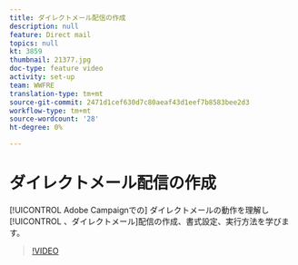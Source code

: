 ```yaml
---
title: ダイレクトメール配信の作成
description: null
feature: Direct mail
topics: null
kt: 3859
thumbnail: 21377.jpg
doc-type: feature video
activity: set-up
team: WWFRE
translation-type: tm+mt
source-git-commit: 2471d1cef630d7c80aeaf43d1eef7b8583bee2d3
workflow-type: tm+mt
source-wordcount: '28'
ht-degree: 0%

---
```



# ダイレクトメール配信の作成

[!UICONTROL Adobe Campaignでの] ダイレクトメールの動作を理解し [!UICONTROL 、ダイレクトメール]配信の作成、書式設定、実行方法を学びます。

>[!VIDEO](https://video.tv.adobe.com/v/21377?quality=12)
